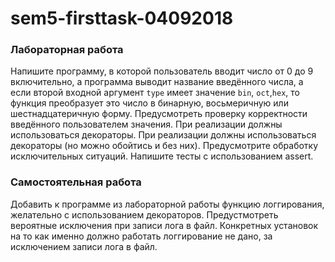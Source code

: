 # sem5-firsttask-04092018

### Лабораторная работа

Напишите программу, в которой пользователь вводит число от 0 до 9 включительно, а программа выводит название введённого числа, а если второй входной аргумент ```type``` имеет значение ```bin```, ```oct```,```hex```, то функция преобразует это число в бинарную, восьмеричную или шестнадцатеричную форму. Предусмотреть проверку корректности введённого пользователем значения. При реализации должны использоваться декораторы. 
При реализации должны использоваться декораторы (но можно обойтись и без них). 
Предусмотрите обработку исключительных ситуаций. 
Напишите тесты с использованием assert.

### Самостоятельная работа

Добавить к программе из лабораторной работы функцию логгирования, желательно с использованием декораторов.
Предустмотреть вероятные исключения при записи лога в файл. Конкретных установок на то как именно должно работать логгирование не дано, за исключением записи лога в файл.
